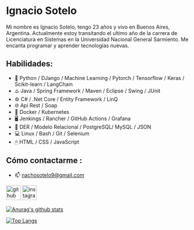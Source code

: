 # Ignacio Sotelo

Mi nombre es Ignacio Sotelo, tengo 23 años y vivo en Buenos Aires, Argentina.  Actualmente estoy transitando el ultimo año de la carrera de Licenciatura en Sistemas en la Universidad Nacional General Sarmiento.  Me encanta programar y aprender tecnologías nuevas.

## Habilidades: 

* 🐍 Python / DJango / Machine Learning / Pytorch /
      Tensorflow / Keras / Scikit-learn / LangChain
* ♨️ Java / Spring Framework / Maven / Eclipse / Swing / JUnit 
* ⚙  C# / .Net Core / Entity Framework / LinQ
* 🌐 Api Rest / Soap 
* 🐋 Docker / Kubernetes
* 🖥️ Jenkings / Rancher / GitHub Actions / Grafana
* 💾 DER / Modelo Relacional / PostgreSQL/ MySQL / JSON 
* 💻 Linux / Bash / Git / Selenium
* 🖱 HTML / CSS / JavaScript

## Cómo contactarme : 

- 📫 nachosotelo9@gmail.com 


[<img src='https://cdn.jsdelivr.net/npm/simple-icons@3.0.1/icons/github.svg' alt='github' height='40'>](https://github.com/Ignacionahuelsotelo)  [<img src='https://cdn.jsdelivr.net/npm/simple-icons@3.0.1/icons/instagram.svg' alt='instagram' height='40'>](https://www.instagram.com/nacho_sotelo01/)

  

[![Anurag's github stats](https://github-readme-stats.vercel.app/api?username=Ignacionahuelsotelo)](https://github.com/Ignacionahuelsotelo/github-readme-stats)

[![Top Langs](https://github-readme-stats.vercel.app/api/top-langs/?username=Ignacionahuelsotelo&layout=compact)](https://github.com/Ignacionahuelsotelo/github-readme-stats)





